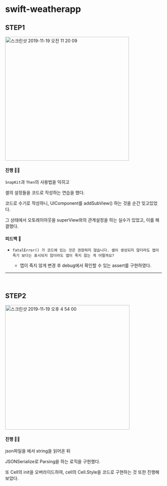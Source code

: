 # swift-weatherapp


## STEP1

<img width="398" alt="스크린샷 2019-11-19 오전 11 20 09" src="https://user-images.githubusercontent.com/39197978/69110609-99e1d680-0abe-11ea-86f8-cd2237bff96c.png">



#### 진행 🏃‍♀️

`SnapKit`과 `Then`의 사용법을 익히고

셀의 설정들을 코드로 작성하는 연습을 했다.

코드로 수기로 작성하니, UIComponent를 addSubView() 하는 것을 순간 잊고있었다.

그 상태에서 오토레이아웃을 superView와의 관계설정을 하는 실수가 있었고, 이를 해결했다.



#### 피드백 🧐

- ```
  fatalError() 가 코드에 있는 것은 권장하지 않습니다. 셀이 생성되지 않더라도 앱이 죽기 보다는 표시되지 않더라도 앱이 죽지 않는 게 어떨까요?
  ```

  - 앱이 죽지 않게 변경 후 debug에서 확인할 수 있는 assert를 구현하였다.

---

<br>

## STEP2

<img width="400" alt="스크린샷 2019-11-19 오후 4 54 00" src="https://user-images.githubusercontent.com/39197978/69127205-358a3b80-0aed-11ea-849b-00707b6053b5.png">

#### 진행 🏃‍♂️

json파일을 에서 string을 읽어온 뒤

JSONSerialize로  Parsing을 하는 로직을 구현했다.

또 Cell의 init을 오버라이드하여, cell의 Cell.Style을 코드로 구현하는 것 또한 진행해보았다.